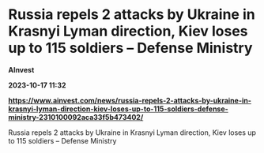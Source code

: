 # Russia repels 2 attacks by Ukraine in Krasnyi Lyman direction, Kiev loses up to 115 soldiers – Defense Ministry
**AInvest**

**2023-10-17 11:32**

**https://www.ainvest.com/news/russia-repels-2-attacks-by-ukraine-in-krasnyi-lyman-direction-kiev-loses-up-to-115-soldiers-defense-ministry-2310100092aca33f5b473402/**

Russia repels 2 attacks by Ukraine in Krasnyi Lyman direction, Kiev loses up to 115 soldiers – Defense Ministry